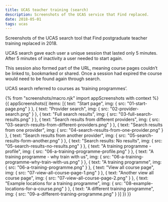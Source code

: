 ```yaml
---
title: UCAS teacher training (search)
description: Screenshots of the UCAS service that Find replaced.
date: 2018-05-01
tags: ucas
---
```


Screenshots of the UCAS search tool that Find postgraduate teacher training replaced in 2018.

UCAS search gave each user a unique session that lasted only 5 minutes. After 5 minutes of inactivity a user needed to start again.

This session also formed part of the URL, meaning course pages couldn’t be linked to, bookmarked or shared. Once a session had expired the course would need to be found again through search.

UCAS search referred to courses as ‘training programmes’.

{% from "screenshots/macro.njk" import appScreenshots with context %}
{{ appScreenshots({
  items: [{
    text: "Start page",
    img: { src: "01-start-page.png" }
  }, {
    text: "Provider search",
    img: { src: "02-provider-search.png" }
  }, {
    text: "Full search results",
    img: { src: "03-full-search-results.png" }
  }, {
    text: "Search results from different providers",
    img: { src: "03-search-results-from-different-providers.png" }
  }, {
    text: "Search results from one provider",
    img: { src: "04-search-results-from-one-provider.png" }
  }, {
    text: "Search results from another provider",
    img: { src: "05-search-results-form-another.png" }
  }, {
    text: "Search results: No results",
    img: { src: "05-search-results-no-results.png" }
  }, {
    text: "A training programme - profile",
    img: { src: "06-a-training-programme-profile.png" }
  }, {
    text: "A training programme - why train with us",
    img: { src: "06-a-training-programme-why-train-with-us.png" }
  }, {
    text: "A training programme",
    img: { src: "06-a-training-programme.png" }
  }, {
    text: "View all course page",
    img: { src: "07-view-all-course-page-1.png" }
  }, {
    text: "Another view all course page",
    img: { src: "07-view-all-course-page-2.png" }
  }, {
    text: "Example locations for a training programme",
    img: { src: "08-example-locations-for-a-course.png" }
  }, {
    text: "A different training programme",
    img: { src: "09-a-different-training-programme.png" }
  }]
}) }}
